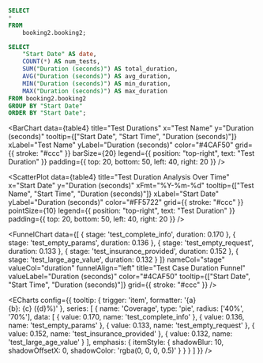 ```sql table4
SELECT
*
FROM
    booking2.booking2;
```

```sql table5
SELECT
    "Start Date" AS date,
    COUNT(*) AS num_tests,
    SUM("Duration (seconds)") AS total_duration,
    AVG("Duration (seconds)") AS avg_duration,
    MIN("Duration (seconds)") AS min_duration,
    MAX("Duration (seconds)") AS max_duration
FROM booking2.booking2
GROUP BY "Start Date"
ORDER BY "Start Date";
```

<BarChart
    data={table4}
    title="Test Durations"
    x="Test Name"
    y="Duration (seconds)"
    tooltip={["Start Date", "Start Time", "Duration (seconds)"]}
    xLabel="Test Name"
    yLabel="Duration (seconds)"
    color="#4CAF50"
    grid={{ stroke: "#ccc" }}
    barSize={20} 
    legend={{ position: "top-right", text: "Test Duration" }} 
    padding={{ top: 20, bottom: 50, left: 40, right: 20 }} 
/>

<ScatterPlot
    data={table4}
    title="Test Duration Analysis Over Time"
    x="Start Date"
    y="Duration (seconds)"
    xFmt="%Y-%m-%d"
    tooltip={["Test Name", "Start Time", "Duration (seconds)"]}
    xLabel="Start Date"
    yLabel="Duration (seconds)"
    color="#FF5722"
    grid={{ stroke: "#ccc" }}
    pointSize={10}
    legend={{ position: "top-right", text: "Test Duration" }} 
    padding={{ top: 20, bottom: 50, left: 40, right: 20 }} 
/>

<FunnelChart 
    data={[
        { stage: 'test_complete_info', duration: 0.170 },
        { stage: 'test_empty_params', duration: 0.136 },
        { stage: 'test_empty_request', duration: 0.133 },
        { stage: 'test_insurance_provided', duration: 0.152 },
        { stage: 'test_large_age_value', duration: 0.132 }
    ]}
    nameCol="stage"
    valueCol="duration"
    funnelAlign="left"
    title="Test Case Duration Funnel"
    valueLabel="Duration (seconds)"
    color="#4CAF50"
    tooltip={["Start Date", "Start Time", "Duration (seconds)"]}
    grid={{ stroke: "#ccc" }}
/>

<ECharts
    config={{
        tooltip: {
            trigger: 'item',
            formatter: '{a} <br/>{b}: {c} ({d}%)'
        },
        series: [
            {
                name: 'Coverage',
                type: 'pie',
                radius: ['40%', '70%'],
                data: [
                    { value: 0.170, name: 'test_complete_info' },
                    { value: 0.136, name: 'test_empty_params' },
                    { value: 0.133, name: 'test_empty_request' },
                    { value: 0.152, name: 'test_insurance_provided' },
                    { value: 0.132, name: 'test_large_age_value' }
                ],
                emphasis: {
                    itemStyle: {
                        shadowBlur: 10,
                        shadowOffsetX: 0,
                        shadowColor: 'rgba(0, 0, 0, 0.5)'
                    }
                }
            }
        ]
    }}
/>
